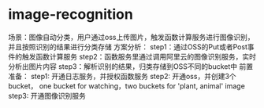 # image-recognition

场景：图像自动分类，用户通过oss上传图片，触发函数计算服务进行图像识别，并且按照识别的结果进行分类存储
方案分析： 
     step1：通过OSS的Put或者Post事件的触发函数计算服务 
     step2：函数服务里通过调用阿里云的图像识别服务，实时分析出图片内容 
     step3：解析识别的结果，归类存储到OSS不同的bucket中 
前置准备： 
     step1: 开通日志服务，并授权函数服务 
     step2: 开通oss，并创建3个bucket， one bucket for watching，two buckets for 'plant, animal' image 
     step3: 开通图像识别服务
    
